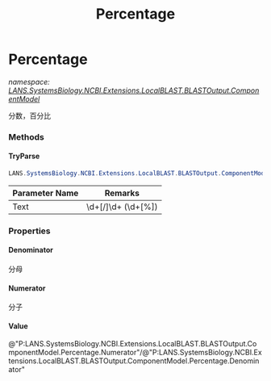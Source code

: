 ﻿---
title: Percentage
---

# Percentage
_namespace: [LANS.SystemsBiology.NCBI.Extensions.LocalBLAST.BLASTOutput.ComponentModel](N-LANS.SystemsBiology.NCBI.Extensions.LocalBLAST.BLASTOutput.ComponentModel.html)_

分数，百分比

### Methods

#### TryParse
```csharp
LANS.SystemsBiology.NCBI.Extensions.LocalBLAST.BLASTOutput.ComponentModel.Percentage.TryParse(System.String)
```


|Parameter Name|Remarks|
|--------------|-------|
|Text|\d+[/]\d+ \(\d+[%]\)|




### Properties

#### Denominator
分母
#### Numerator
分子
#### Value
@"P:LANS.SystemsBiology.NCBI.Extensions.LocalBLAST.BLASTOutput.ComponentModel.Percentage.Numerator"/@"P:LANS.SystemsBiology.NCBI.Extensions.LocalBLAST.BLASTOutput.ComponentModel.Percentage.Denominator"

